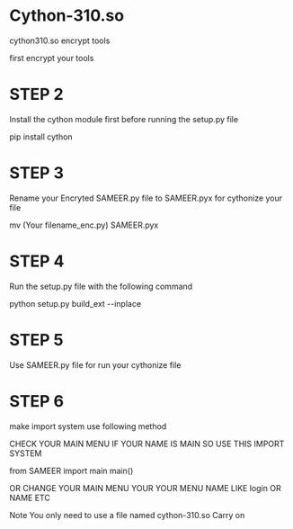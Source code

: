 # Cython-310.so
 cython310.so encrypt tools 
 
 first encrypt your tools 
 

# STEP 2
Install the cython module first before running the setup.py file

pip install cython
# STEP 3
Rename your Encryted SAMEER.py file to SAMEER.pyx for cythonize your file

mv (Your filename_enc.py) SAMEER.pyx
# STEP 4
Run the setup.py file with the following command

python setup.py build_ext --inplace
# STEP 5
Use SAMEER.py file for run your cythonize file

# STEP 6
make import system use following method

CHECK YOUR MAIN MENU IF YOUR NAME IS MAIN SO USE THIS IMPORT SYSTEM

from SAMEER import 
main
main() 



OR CHANGE YOUR MAIN MENU YOUR YOUR MENU NAME LIKE login OR NAME ETC

Note
You only need to use a file named cython-310.so Carry on
 
 
 
 
 
